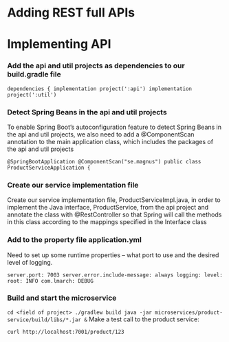 # Adding REST full APIs

# Implementing API
### Add the api and util projects as dependencies to our build.gradle file

`dependencies {
  implementation project(':api')
  implementation project(':util')
`
### Detect Spring Beans in the api and util projects
To enable Spring Boot’s autoconfiguration feature to detect Spring Beans in the api and util
projects, we also need to add a @ComponentScan annotation to the main application class, which
includes the packages of the api and util projects

`@SpringBootApplication
@ComponentScan("se.magnus")
public class ProductServiceApplication {
`

### Create our service implementation file
Create our service implementation file, ProductServiceImpl.java, in order to implement
the Java interface, ProductService, from the api project and annotate the class with
@RestController so that Spring will call the methods in this class according to the mappings
specified in the Interface class

### Add to the property file application.yml
Need to set up some runtime properties – what port to use and the desired
level of logging.

`
server.port: 7003
server.error.include-message: always
logging:
level:
root: INFO
com.lmarch: DEBUG
`
### Build and start the microservice
`
cd <field of project>
./gradlew build
java -jar microservices/product-service/build/libs/*.jar &
`
Make a test call to the product service:

`curl http://localhost:7001/product/123`
